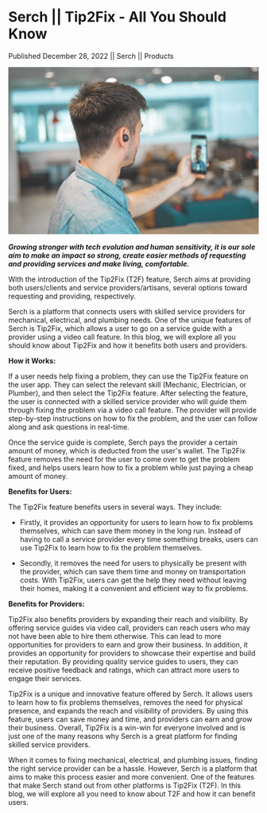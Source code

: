 # Serch || Tip2Fix - All You Should Know

Published December 28, 2022 || Serch || Products

![Tip2Fix](../../../../../assets/blog/tip2fix.jpg)

***Growing stronger with tech evolution and human sensitivity, it is our sole aim to make an impact so strong, create easier methods of requesting and providing services and make living, comfortable.***

With the introduction of the Tip2Fix (T2F) feature, Serch aims at providing both users/clients and service providers/artisans, several options toward requesting and providing, respectively.

Serch is a platform that connects users with skilled service providers for mechanical, electrical, and plumbing needs. One of the unique features of Serch is Tip2Fix, which allows a user to go on a service guide with a provider using a video call feature. In this blog, we will explore all you should know about Tip2Fix and how it benefits both users and providers.

**How it Works:**

If a user needs help fixing a problem, they can use the Tip2Fix feature on the user app. They can select the relevant skill (Mechanic, Electrician, or Plumber), and then select the Tip2Fix feature. After selecting the feature, the user is connected with a skilled service provider who will guide them through fixing the problem via a video call feature. The provider will provide step-by-step instructions on how to fix the problem, and the user can follow along and ask questions in real-time.

Once the service guide is complete, Serch pays the provider a certain amount of money, which is deducted from the user's wallet. The Tip2Fix feature removes the need for the user to come over to get the problem fixed, and helps users learn how to fix a problem while just paying a cheap amount of money.

**Benefits for Users:**

The Tip2Fix feature benefits users in several ways. They include:

- Firstly, it provides an opportunity for users to learn how to fix problems themselves, which can save them money in the long run. Instead of having to call a service provider every time something breaks, users can use Tip2Fix to learn how to fix the problem themselves.

- Secondly, it removes the need for users to physically be present with the provider, which can save them time and money on transportation costs. With Tip2Fix, users can get the help they need without leaving their homes, making it a convenient and efficient way to fix problems.

**Benefits for Providers:**

Tip2Fix also benefits providers by expanding their reach and visibility. By offering service guides via video call, providers can reach users who may not have been able to hire them otherwise. This can lead to more opportunities for providers to earn and grow their business. In addition, it provides an opportunity for providers to showcase their expertise and build their reputation. By providing quality service guides to users, they can receive positive feedback and ratings, which can attract more users to engage their services.

Tip2Fix is a unique and innovative feature offered by Serch. It allows users to learn how to fix problems themselves, removes the need for physical presence, and expands the reach and visibility of providers. By using this feature, users can save money and time, and providers can earn and grow their business. Overall, Tip2Fix is a win-win for everyone involved and is just one of the many reasons why Serch is a great platform for finding skilled service providers.

When it comes to fixing mechanical, electrical, and plumbing issues, finding the right service provider can be a hassle. However, Serch is a platform that aims to make this process easier and more convenient. One of the features that make Serch stand out from other platforms is Tip2Fix (T2F). In this blog, we will explore all you need to know about T2F and how it can benefit users.
